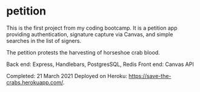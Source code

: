 # petition

This is the first project from my coding bootcamp. It is a petition app providing authentication, signature capture via Canvas, and simple searches in the list of signers.

The petition protests the harvesting of horseshoe crab blood.

Back end: Express, Handlebars, PostgresSQL, Redis
Front end: Canvas API

Completed: 21 March 2021
Deployed on Heroku: https://save-the-crabs.herokuapp.com/.
